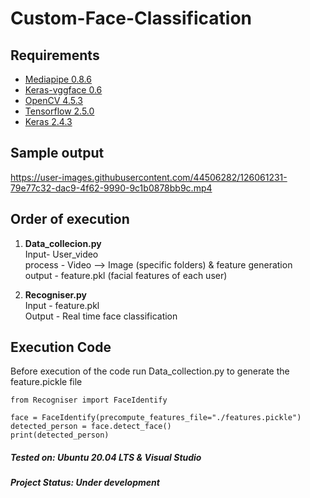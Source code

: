 # Custom-Face-Classification

## Requirements
* [Mediapipe 0.8.6](https://pypi.org/project/mediapipe/)
* [Keras-vggface 0.6](https://pypi.org/project/keras-vggface/)
* [OpenCV 4.5.3](https://pypi.org/project/opencv-python/)
* [Tensorflow 2.5.0](https://pypi.org/project/tensorflow/)
* [Keras 2.4.3](https://pypi.org/project/keras/)

## Sample output
https://user-images.githubusercontent.com/44506282/126061231-79e77c32-dac9-4f62-9990-9c1b0878bb9c.mp4

## Order of execution 
1. **Data_collecion.py** \
Input- User_video \
process - Video --> Image (specific folders) & feature generation \
output - feature.pkl (facial features of each user) 

2. **Recogniser.py** \
Input - feature.pkl \
Output - Real time face classification

## Execution Code
Before execution of the code run Data_collection.py to generate the feature.pickle file
```
from Recogniser import FaceIdentify

face = FaceIdentify(precompute_features_file="./features.pickle")
detected_person = face.detect_face()
print(detected_person)
```

##### Tested on: Ubuntu 20.04 LTS & Visual Studio
##### Project Status: Under development

